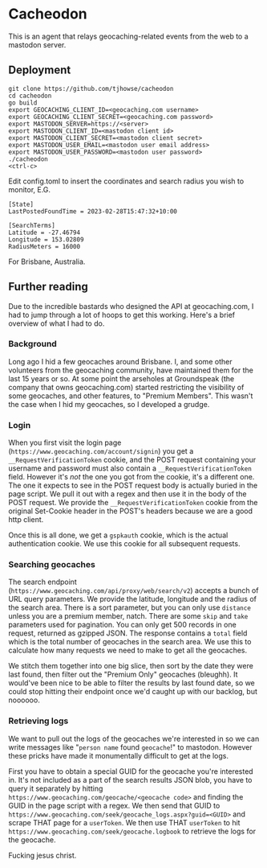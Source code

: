 # Cacheodon

This is an agent that relays geocaching-related events from the web to a mastodon server.

## Deployment

    git clone https://github.com/tjhowse/cacheodon
    cd cacheodon
    go build
    export GEOCACHING_CLIENT_ID=<geocaching.com username>
    export GEOCACHING_CLIENT_SECRET=<geocaching.com password>
    export MASTODON_SERVER=https://<server>
    export MASTODON_CLIENT_ID=<mastodon client id>
    export MASTODON_CLIENT_SECRET=<mastodon client secret>
    export MASTODON_USER_EMAIL=<mastodon user email address>
    export MASTODON_USER_PASSWORD=<mastodon user password>
    ./cacheodon
    <ctrl-c>

Edit config.toml to insert the coordinates and search radius you wish to monitor, E.G.

    [State]
    LastPostedFoundTime = 2023-02-28T15:47:32+10:00

    [SearchTerms]
    Latitude = -27.46794
    Longitude = 153.02809
    RadiusMeters = 16000

For Brisbane, Australia.

## Further reading

Due to the incredible bastards who designed the API at geocaching.com, I had to jump through a lot of hoops to get this working. Here's a brief overview of what I had to do.

### Background

Long ago I hid a few geocaches around Brisbane. I, and some other volunteers from the geocaching community, have maintained them for the last 15 years or so. At some point the arseholes at Groundspeak (the company that owns geocaching.com) started restricting the visibility of some geocaches, and other features, to "Premium Members". This wasn't the case when I hid my geocaches, so I developed a grudge.

### Login

When you first visit the login page (`https://www.geocaching.com/account/signin`) you get a `__RequestVerificationToken` cookie, and the POST request containing your username and password must also contain a `__RequestVerificationToken` field. However it's *not* the one you got from the cookie, it's a different one. The one it expects to see in the POST request body is actually buried in the page script. We pull it out with a regex and then use it in the body of the POST request. We provide the `__RequestVerificationToken` cookie from the original Set-Cookie header in the POST's headers because we are a good http client.

Once this is all done, we get a `gspkauth` cookie, which is the actual authentication cookie. We use this cookie for all subsequent requests.

### Searching geocaches

The search endpoint (`https://www.geocaching.com/api/proxy/web/search/v2`) accepts a bunch of URL query parameters. We provide the latitude, longitude and the radius of the search area. There is a sort parameter, but you can only use `distance` unless you are a premium member, natch. There are some `skip` and `take` parameters used for pagination. You can only get 500 records in one request, returned as gzipped JSON. The response contains a `total` field which is the total number of geocaches in the search area. We use this to calculate how many requests we need to make to get all the geocaches.

We stitch them together into one big slice, then sort by the date they were last found, then filter out the "Premium Only" geocaches (bleughh). It would've been nice to be able to filter the results by last found date, so we could stop hitting their endpoint once we'd caught up with our backlog, but noooooo.

### Retrieving logs

We want to pull out the logs of the geocaches we're interested in so we can write messages like "`person name` found `geocache`!" to mastodon. However these pricks have made it monumentally difficult to get at the logs.

First you have to obtain a special GUID for the geocache you're interested in. It's not included as a part of the search results JSON blob, you have to query it separately by hitting `https://www.geocaching.com/geocache/<geocache code>` and finding the GUID in the page script with a regex. We then send that GUID to `https://www.geocaching.com/seek/geocache_logs.aspx?guid=<GUID>` and scrape THAT page for a `userToken`. We then use THAT `userToken` to hit `https://www.geocaching.com/seek/geocache.logbook` to retrieve the logs for the geocache.

Fucking jesus christ.
